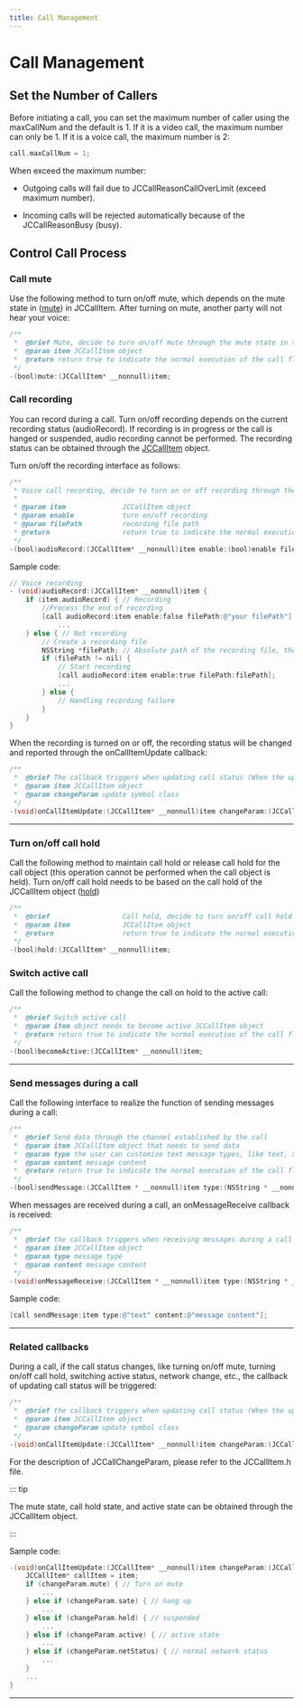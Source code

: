 ```yaml
---
title: Call Management
---
```

# Call Management

## Set the Number of Callers

Before initiating a call, you can set the maximum number of caller using
the maxCallNum and the default is 1. If it is a video call, the maximum
number can only be 1. If it is a voice call, the maximum number is 2:

``````objectivec
call.maxCallNum = 1;
``````

When exceed the maximum number:

- Outgoing calls will fail due to JCCallReasonCallOverLimit (exceed
    maximum number).

- Incoming calls will be rejected automatically because of the
    JCCallReasonBusy (busy).

## Control Call Process

### Call mute

Use the following method to turn on/off mute, which depends on the mute
state in
([mute](https://developer.juphoon.com/portal/reference/V2.1/ios/Classes/JCCallItem.html#//api/name/mute:))
in JCCallItem. After turning on mute, another party will not hear your
voice:

``````objectivec
/**
 *  @brief Mute, decide to turn on/off mute through the mute state in the JCCallItem object
 *  @param item JCCallItem object
 *  @return return true to indicate the normal execution of the call flow, and false to indicate call failed
 */
-(bool)mute:(JCCallItem* __nonnull)item;
``````

### Call recording

You can record during a call. Turn on/off recording depends on the
current recording status (audioRecord). If recording is in progress or
the call is hanged or suspended, audio recording cannot be performed.
The recording status can be obtained through the
[JCCallItem](https://developer.juphoon.com/portal/reference/V2.1/ios/Classes/JCCallItem.html)
object.

Turn on/off the recording interface as follows:

``````objectivec
/**
 * Voice call recording, decide to turn on or off recording through the audioRecord state in the JCCallItem object
 *
 * @param item              JCCallItem object
 * @param enable            turn on/off recording
 * @param filePath          recording file path
 * @return                  return true to indicate the normal execution of the call flow, and false to indicate call failed
 */
-(bool)audioRecord:(JCCallItem* __nonnull)item enable:(bool)enable filePath:(NSString* __nullable)filePath;
``````

Sample code:

``````objectivec
// Voice recording
- (void)audioRecord:(JCCallItem* __nonnull)item {
    if (item.audioRecord) { // Recording
        //Process the end of recording
        [call audioRecord:item enable:false filePath:@"your filePath"];
            ...
    } else { // Not recording
        // Create a recording file
        NSString *filePath; // Absolute path of the recording file, the SDK will automatically create the recording file
        if (filePath != nil) {
            // Start recording
            [call audioRecord:item enable:true filePath:filePath];
            ...
        } else {
            // Handling recording failure
        }
    }
}
``````

When the recording is turned on or off, the recording status will be
changed and reported through the onCallItemUpdate callback:

``````objectivec
/**
 *  @brief The callback triggers when updating call status (When the upper layer receives this callback, you can obtain all the information and status of the call according to the JCCallItem object, thereby updating the call-related UI)
 *  @param item JCCallItem object
 *  @param changeParam update symbol class
 */
-(void)onCallItemUpdate:(JCCallItem* __nonnull)item changeParam:(JCCallChangeParam * __nullable)changeParam;
``````

-----

### Turn on/off call hold

Call the following method to maintain call hold or release call hold for
the call object (this operation cannot be performed when the call object
is held). Turn on/off call hold needs to be based on the call hold of
the JCCallItem object
([hold](http://developer.juphoon.com/portal/reference/ios/Classes/JCCallItem.html#//api/name/hold))

``````objectivec
/**
 *  @brief                  Call hold, decide to turn on/off call hold through the call hold state in the JCCallItem object
 *  @param item             JCCallItem object
 *  @return                 return true to indicate the normal execution of the call flow, and false to indicate call failed
 */
-(bool)hold:(JCCallItem* __nonnull)item;
``````

### Switch active call

Call the following method to change the call on hold to the active call:

``````objectivec
/**
 *  @brief Switch active call
 *  @param item object needs to become active JCCallItem object
 *  @return return true to indicate the normal execution of the call flow, and false to indicate call failed
 */
-(bool)becomeActive:(JCCallItem* __nonnull)item;
``````

-----

### Send messages during a call

Call the following interface to realize the function of sending messages
during a call:

``````objectivec
/**
 *  @brief Send data through the channel established by the call
 *  @param item JCCallItem object that needs to send data
 *  @param type the user can customize text message types, like text, xml, etc.
 *  @param content message content
 *  @return return true to indicate the normal execution of the call flow, and false to indicate call failed
 */
-(bool)sendMessage:(JCCallItem * __nonnull)item type:(NSString * __nonnull)type content:(NSString * __nonnull)content;
``````

When messages are received during a call, an onMessageReceive callback
is received:

``````objectivec
/**
 *  @brief the callback triggers when receiving messages during a call
 *  @param item JCCallItem object
 *  @param type message type
 *  @param content message content
 */
-(void)onMessageReceive:(JCCallItem * __nonnull)item type:(NSString * __nonnull)type content:(NSString * __nonnull)content;
``````

Sample code:

``````objectivec
[call sendMessage:item type:@"text" content:@"message content"];
``````

-----

### Related callbacks

During a call, if the call status changes, like turning on/off mute,
turning on/off call hold, switching active status, network change, etc.,
the callback of updating call status will be triggered:

``````objectivec
/**
 *  @brief the callback triggers when updating call status (When the upper layer receives this callback, you can obtain all the information and status of the call according to the JCCallItem object, thereby updating the call-related UI)
 *  @param item JCCallItem object
 *  @param changeParam update symbol class
 */
-(void)onCallItemUpdate:(JCCallItem* __nonnull)item changeParam:(JCCallChangeParam * __nullable)changeParam;
``````

For the description of JCCallChangeParam, please refer to the
JCCallItem.h file.

::: tip

The mute state, call hold state, and active state can be obtained
through the JCCallItem object.

:::

Sample code:

``````objectivec
-(void)onCallItemUpdate:(JCCallItem* __nonnull)item changeParam:(JCCallChangeParam * __nullable)changeParam {
    JCCallItem* callItem = item;
    if (changeParam.mute) { // Turn on mute
        ...
    } else if (changeParam.sate) { // hang up
        ...
    } else if (changeParam.held) { // suspended
        ...
    } else if (changeParam.active) { // active state
        ...
    } else if (changeParam.netStatus) { // normal network status
        ...
    }
    ...
}
``````

-----
